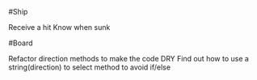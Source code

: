 #Ship

Receive a hit
Know when sunk

#Board

Refactor direction methods to make the code DRY
Find out how to use a string(direction) to select method to avoid if/else
